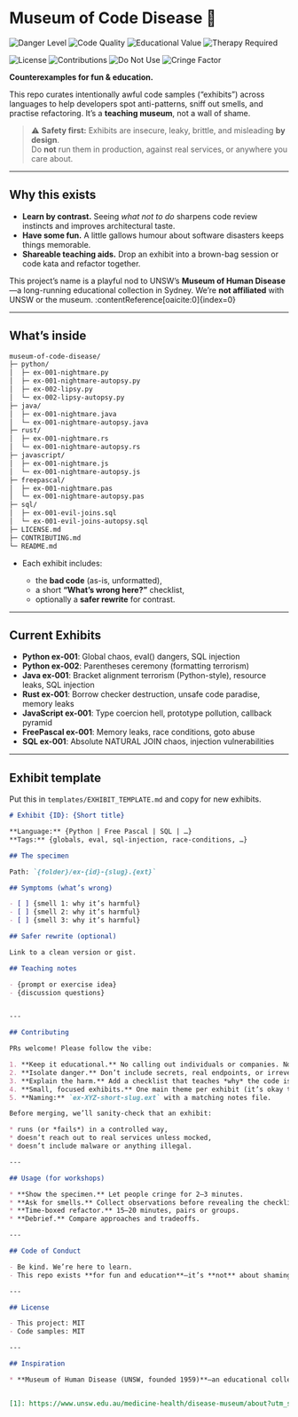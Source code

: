 # Museum of Code Disease 🧫

![Danger Level](https://img.shields.io/badge/danger%20level-☢️%20MAXIMUM-red?style=for-the-badge)
![Code Quality](https://img.shields.io/badge/code%20quality-💩%20TERRIBLE-brown?style=for-the-badge)
![Educational Value](https://img.shields.io/badge/educational%20value-📚%20HIGH-brightgreen?style=for-the-badge)
![Therapy Required](https://img.shields.io/badge/therapy%20required-🛋️%20PROBABLY-orange?style=for-the-badge)

![License](https://img.shields.io/badge/license-MIT-blue)
![Contributions](https://img.shields.io/badge/contributions-welcome-brightgreen)
![Do Not Use](https://img.shields.io/badge/production%20use-❌%20FORBIDDEN-red)
![Cringe Factor](https://img.shields.io/badge/cringe%20factor-😱%20MAXIMUM-purple)

**Counterexamples for fun & education.** 

This repo curates intentionally awful code samples (“exhibits”) across languages to help developers spot anti-patterns, sniff out smells, and practise refactoring. It’s a **teaching museum**, not a wall of shame.

> ⚠️ **Safety first:** Exhibits are insecure, leaky, brittle, and misleading **by design**.  
> Do **not** run them in production, against real services, or anywhere you care about.

---

## Why this exists

- **Learn by contrast.** Seeing *what not to do* sharpens code review instincts and improves architectural taste.
- **Have some fun.** A little gallows humour about software disasters keeps things memorable.
- **Shareable teaching aids.** Drop an exhibit into a brown-bag session or code kata and refactor together.

This project’s name is a playful nod to UNSW’s **Museum of Human Disease**—a long-running educational collection in Sydney. We’re **not affiliated** with UNSW or the museum. :contentReference[oaicite:0]{index=0}

---

## What’s inside

```bash
museum-of-code-disease/
├─ python/
│  ├─ ex-001-nightmare.py
│  ├─ ex-001-nightmare-autopsy.py
│  ├─ ex-002-lipsy.py
│  └─ ex-002-lipsy-autopsy.py
├─ java/
│  ├─ ex-001-nightmare.java
│  └─ ex-001-nightmare-autopsy.java
├─ rust/
│  ├─ ex-001-nightmare.rs
│  └─ ex-001-nightmare-autopsy.rs
├─ javascript/
│  ├─ ex-001-nightmare.js
│  └─ ex-001-nightmare-autopsy.js
├─ freepascal/
│  ├─ ex-001-nightmare.pas
│  └─ ex-001-nightmare-autopsy.pas
├─ sql/
│  ├─ ex-001-evil-joins.sql
│  └─ ex-001-evil-joins-autopsy.sql
├─ LICENSE.md
├─ CONTRIBUTING.md
└─ README.md
```

- Each exhibit includes:

  - the **bad code** (as-is, unformatted),
  - a short **“What’s wrong here?”** checklist,
  - optionally a **safer rewrite** for contrast.

---

## Current Exhibits

- **Python ex-001**: Global chaos, eval() dangers, SQL injection
- **Python ex-002**: Parentheses ceremony (formatting terrorism)  
- **Java ex-001**: Bracket alignment terrorism (Python-style), resource leaks, SQL injection
- **Rust ex-001**: Borrow checker destruction, unsafe code paradise, memory leaks
- **JavaScript ex-001**: Type coercion hell, prototype pollution, callback pyramid
- **FreePascal ex-001**: Memory leaks, race conditions, goto abuse
- **SQL ex-001**: Absolute NATURAL JOIN chaos, injection vulnerabilities

---

## Exhibit template

Put this in `templates/EXHIBIT_TEMPLATE.md` and copy for new exhibits.

```markdown
# Exhibit {ID}: {Short title}

**Language:** {Python | Free Pascal | SQL | …}  
**Tags:** {globals, eval, sql-injection, race-conditions, …}

## The specimen

Path: `{folder}/ex-{id}-{slug}.{ext}`

## Symptoms (what’s wrong)

- [ ] {smell 1: why it’s harmful}
- [ ] {smell 2: why it’s harmful}
- [ ] {smell 3: why it’s harmful}

## Safer rewrite (optional)

Link to a clean version or gist.

## Teaching notes

- {prompt or exercise idea}
- {discussion questions}


---

## Contributing

PRs welcome! Please follow the vibe:

1. **Keep it educational.** No calling out individuals or companies. No doxxing.
2. **Isolate danger.** Don’t include secrets, real endpoints, or irreversible commands.
3. **Explain the harm.** Add a checklist that teaches *why* the code is bad.
4. **Small, focused exhibits.** One main theme per exhibit (it’s okay to sprinkle minor sins).
5. **Naming:** `ex-XYZ-short-slug.ext` with a matching notes file.

Before merging, we’ll sanity-check that an exhibit:

* runs (or *fails*) in a controlled way,
* doesn’t reach out to real services unless mocked,
* doesn’t include malware or anything illegal.

---

## Usage (for workshops)

* **Show the specimen.** Let people cringe for 2–3 minutes.
* **Ask for smells.** Collect observations before revealing the checklist.
* **Time-boxed refactor.** 15–20 minutes, pairs or groups.
* **Debrief.** Compare approaches and tradeoffs.

---

## Code of Conduct

- Be kind. We’re here to learn.
- This repo exists **for fun and education**—it’s **not** about shaming anyone’s past code. Most of us have written versions of these exhibits!

---

## License

- This project: MIT
- Code samples: MIT

---

## Inspiration

* **Museum of Human Disease (UNSW, founded 1959)**—an educational collection helping people understand health and disease. Again, **no affiliation**; we just love the museum metaphor. ([UNSW Sites][1])


[1]: https://www.unsw.edu.au/medicine-health/disease-museum/about?utm_source=chatgpt.com "About us | Museum of Human disease - UNSW Sydney"
